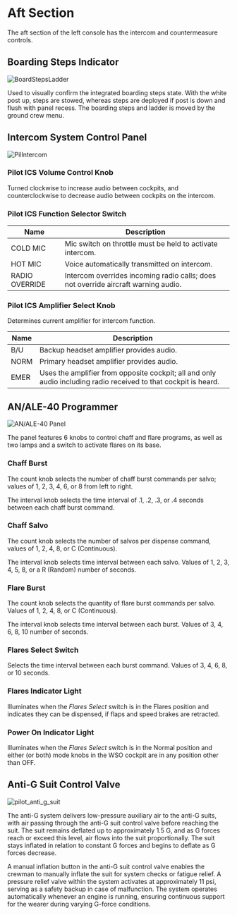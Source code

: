 # Aft Section

The aft section of the left console has the intercom and countermeasure controls.

## Boarding Steps Indicator

![BoardStepsLadder](../../../img/BoardStepsLadder.jpg)

Used to visually confirm the integrated boarding steps state. With
the white post up, steps are stowed, whereas steps are deployed if post
is down and flush with panel recess. The boarding steps and ladder is moved by the ground crew menu.

## Intercom System Control Panel

![PilIntercom](../../../img/PilIntercom.jpg)

### Pilot ICS Volume Control Knob

Turned clockwise to increase audio between cockpits, and counterclockwise to
decrease audio between cockpits on the intercom.

### Pilot ICS Function Selector Switch

| Name           | Description                                                                        |
|----------------|------------------------------------------------------------------------------------|
| COLD MIC       | Mic switch on throttle must be held to activate intercom.                          |
| HOT MIC        | Voice automatically transmitted on intercom.                                       |
| RADIO OVERRIDE | Intercom overrides incoming radio calls; does not override aircraft warning audio. |

### Pilot ICS Amplifier Select Knob

Determines current amplifier for intercom function.

| Name | Description                                                                                                     |
|------|-----------------------------------------------------------------------------------------------------------------|
| B/U  | Backup headset amplifier provides audio.                                                                        |
| NORM | Primary headset amplifier provides audio.                                                                       |
| EMER | Uses the amplifier from opposite cockpit; all and only audio including radio received to that cockpit is heard. |

## AN/ALE-40 Programmer

![AN/ALE-40 Panel](../../../img/ANALE40Prg.jpg)

The panel features 6 knobs to control chaff and flare programs, as well as
two lamps and a switch to activate flares on its base.

### Chaff Burst

The count knob selects the number of chaff burst commands per salvo;
values of 1, 2, 3, 4, 6, or 8 from left to right.

The interval knob selects the time interval of .1, .2, .3, or .4 seconds
between each chaff burst
command.

### Chaff Salvo

The count knob selects the number of salvos per dispense command,
values of 1, 2, 4, 8, or C (Continuous).

The interval knob selects time interval between each salvo.
Values of 1, 2, 3, 4, 5, 8, or a R (Random) number of seconds.

### Flare Burst

The count knob selects the quantity of flare burst commands per salvo.
Values of 1, 2, 4, 8, or C (Continuous).

The interval knob selects time interval between each burst.
Values of 3, 4, 6, 8, 10 number of seconds.

### Flares Select Switch

Selects the time interval between each burst command. Values of 3, 4, 6, 8, or
10 seconds.

### Flares Indicator Light

Illuminates when the _Flares Select_ switch is in the Flares position and
indicates they can be dispensed, if flaps and speed brakes are retracted.

### Power On Indicator Light

Illuminates when the _Flares Select_ switch is in the Normal position and either
(or both) mode knobs in the WSO cockpit are in any position other than OFF.

## Anti-G Suit Control Valve

![pilot_anti_g_suit](../../../img/pilot_anti_g_valve.jpg)

The anti-G system delivers low-pressure auxiliary air to the anti-G suits, with air passing through
the anti-G suit control valve before reaching the suit. The suit remains deflated up to
approximately 1.5 G, and as G forces reach or exceed this level, air flows into the suit
proportionally. The suit stays inflated in relation to constant G forces and begins to deflate as G
forces decrease.

A manual inflation button in the anti-G suit control valve enables the crewman to manually inflate
the suit for system checks or fatigue relief. A pressure relief valve within the system activates at
approximately 11 psi, serving as a safety backup in case of malfunction. The system operates
automatically whenever an engine is running, ensuring continuous support for the wearer during
varying G-force conditions.
